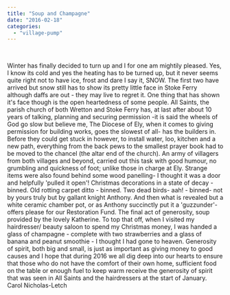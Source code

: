 ```yaml
---
title: "Soup and Champagne"
date: "2016-02-18"
categories: 
  - "village-pump"
---
```


 

Winter has finally decided to turn up and I for one am mightily pleased. Yes, I know its cold and yes the heating has to be turned up, but it never seems quite right not to have ice, frost and dare I say it, SNOW. The first two have arrived but snow still has to show its pretty little face in Stoke Ferry although daffs are out - they may live to regret it. One thing that has shown it's face though is the open heartedness of some people. All Saints, the parish church of both Wretton and Stoke Ferry has, at last after about 10 years of talking, planning and securing permission -it is said the wheels of God go slow but believe me, The Diocese of Ely, when it comes to giving permission for building works, goes the slowest of all- has the builders in. Before they could get stuck in however, to install water, loo, kitchen and a new path, everything from the back pews to the smallest prayer book had to be moved to the chancel (the altar end of the church). An army of villagers from both villages and beyond, carried out this task with good humour, no grumbling and quickness of foot; unlike those in charge at Ely. Strange items were also found behind some wood panelling- I thought it was a door and helpfully 'pulled it open'! Christmas decorations in a state of decay - binned. Old rotting carpet ditto - binned. Two dead birds- aah! - binned- not by yours truly but by gallant knight Anthony. And then what is revealed but a white ceramic chamber pot, or as Anthony succinctly put it a 'guzzunder'- offers please for our Restoration Fund. The final act of generosity, soup provided by the lovely Katherine. To top that off, when I visited my hairdresser/ beauty saloon to spend my Christmas money, I was handed a glass of champagne - complete with two strawberries and a glass of banana and peanut smoothie - I thought I had gone to heaven. Generosity of spirit, both big and small, is just as important as giving money to good causes and I hope that during 2016 we all dig deep into our hearts to ensure that those who do not have the comfort of their own home, sufficient food on the table or enough fuel to keep warm receive the generosity of spirit that was seen in All Saints and the hairdressers at the start of January. Carol Nicholas-Letch
